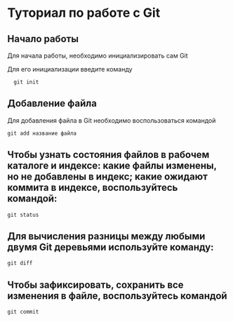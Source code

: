 # Туториал по работе с Git

## Начало работы

Для начала работы, необходимо инициализировать сам Git

Для его инициализации введите команду 

```
  git init
```

## Добавление файла

Для добавления файла в Git необходимо воспользоваться командой 

```
git add название файла
```
## Чтобы узнать состояния файлов в рабочем каталоге и индексе: какие файлы изменены, но не добавлены в индекс; какие ожидают коммита в индексе, воспользуйтесь командой:

```
git status
```

## Для вычисления разницы между любыми двумя Git деревьями используйте команду: 

```
git diff
```
## Чтобы зафиксировать, сохранить все изменения в файле, воспользуйтесь командой

```
git commit
```
